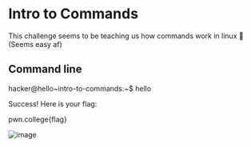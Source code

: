 # Intro to Commands
This challenge seems to be teaching us how commands work in linux 😤 
(Seems easy af)
## Command line
hacker@hello~intro-to-commands:~$ hello

Success! Here is your flag:

pwn.college{flag}

![image](https://github.com/user-attachments/assets/98380687-5d3f-45cd-80e5-e2c1d50cbd34)
